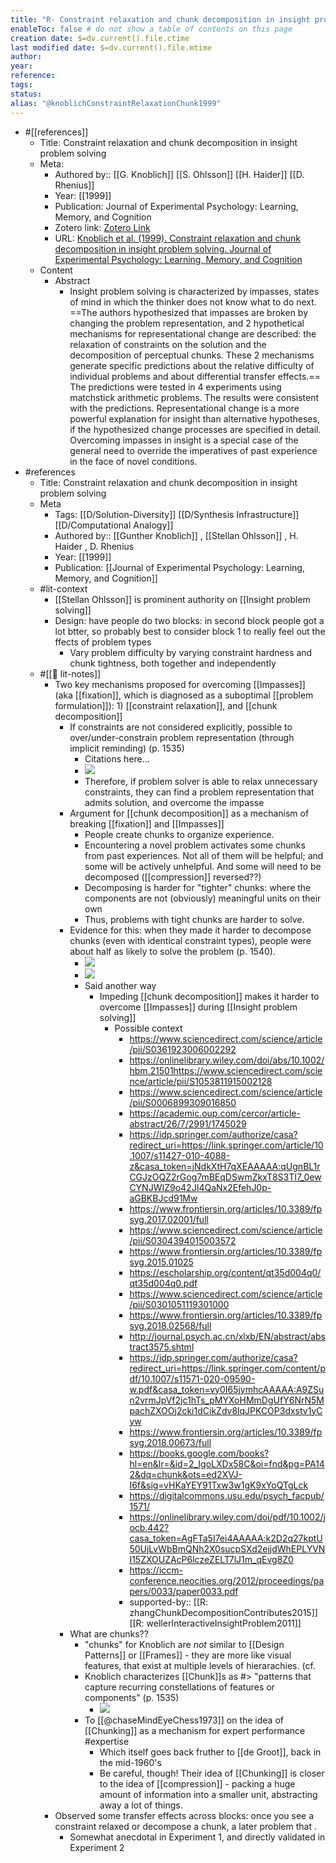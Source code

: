 ```yaml
---
title: "R- Constraint relaxation and chunk decomposition in insight problem solving"
enableToc: false # do not show a table of contents on this page
creation date: $=dv.current().file.ctime
last modified date: $=dv.current().file.mtime
author: 
year:
reference: 
tags: 
status: 
alias: "@knoblichConstraintRelaxationChunk1999"
---
```

- #[[references]]
    - Title: Constraint relaxation and chunk decomposition in insight problem solving
    - Meta:
        - Authored by:: [[G. Knoblich]] [[S. Ohlsson]] [[H. Haider]] [[D. Rhenius]] 
        - Year: [[1999]]
        - Publication: Journal of Experimental Psychology: Learning, Memory, and Cognition
        - Zotero link: [Zotero Link](zotero://select/items/1_JBXP6T3Z)
        - URL: [Knoblich et al. (1999). Constraint relaxation and chunk decomposition in insight problem solving. Journal of Experimental Psychology: Learning, Memory, and Cognition](undefined)
    - Content
        - Abstract
            - Insight problem solving is characterized by impasses, states of mind in which the thinker does not know what to do next. ==The authors hypothesized that impasses are broken by changing the problem representation, and 2 hypothetical mechanisms for representational change are described: the relaxation of constraints on the solution and the decomposition of perceptual chunks. These 2 mechanisms generate specific predictions about the relative difficulty of individual problems and about differential transfer effects.== The predictions were tested in 4 experiments using matchstick arithmetic problems. The results were consistent with the predictions. Representational change is a more powerful explanation for insight than alternative hypotheses, if the hypothesized change processes are specified in detail. Overcoming impasses in insight is a special case of the general need to override the imperatives of past experience in the face of novel conditions.
- #references
    - Title: Constraint relaxation and chunk decomposition in insight problem solving
    - Meta
        - Tags: [[D/Solution-Diversity]] [[D/Synthesis Infrastructure]] [[D/Computational Analogy]]
        - Authored by::  [[Gunther Knoblich]] ,  [[Stellan Ohlsson]] ,  H. Haider ,  D. Rhenius
        - Year: [[1999]]
        - Publication: [[Journal of Experimental Psychology: Learning, Memory, and Cognition]]
    - #lit-context
        - [[Stellan Ohlsson]] is prominent authority on [[Insight problem solving]]
        - Design: have people do two blocks: in second block people got a lot btter, so probably best to consider block 1 to really feel out the ffects of problem types
            - Vary problem difficulty by varying constraint hardness and chunk tightness, both together and independently
    - #[[📝 lit-notes]]
        - Two key mechanisms proposed for overcoming [[Impasses]] (aka [[fixation]], which is diagnosed as a suboptimal [[problem formulation]]): 1) [[constraint relaxation]], and [[chunk decomposition]]
            - If constraints are not considered explicitly, possible to over/under-constrain problem representation (through implicit reminding) (p. 1535)
                - Citations here...
                - ![](https://firebasestorage.googleapis.com/v0/b/firescript-577a2.appspot.com/o/imgs%2Fapp%2Fmegacoglab%2Fe7MM5TgRHu.png?alt=media&token=b6422974-6fd1-4cae-b8b8-bbc0a44477fa)
                - Therefore, if problem solver is able to relax unnecessary constraints, they can find a problem representation that admits solution, and overcome the impasse
            - Argument for [[chunk decomposition]] as a mechanism of breaking [[fixation]] and [[Impasses]]
                - People create chunks to organize experience.
                - Encountering a novel problem activates some chunks from past experiences. Not all of them will be helpful; and some will be actively unhelpful. And some will need to be decomposed ([[compression]] reversed??)
                - Decomposing is harder for "tighter" chunks: where the components are not (obviously) meaningful units on their own
                - Thus, problems with tight chunks are harder to solve.
            - Evidence for this: when they made it harder to decompose chunks (even with identical constraint types), people were about half as likely to solve the problem (p. 1540).
                - ![](https://firebasestorage.googleapis.com/v0/b/firescript-577a2.appspot.com/o/imgs%2Fapp%2Fmegacoglab%2F8ke9W0__RI.png?alt=media&token=1501eaf9-e2e8-4f49-9d81-b10fa9f8b411)
                - ![](https://firebasestorage.googleapis.com/v0/b/firescript-577a2.appspot.com/o/imgs%2Fapp%2Fmegacoglab%2FFaRMIEcsQM.png?alt=media&token=2a393561-d69d-43ad-a28c-a6d40367b557)
                - Said another way
                    - Impeding [[chunk decomposition]] makes it harder to overcome [[Impasses]] during [[Insight problem solving]]
                        - Possible context
                            - https://www.sciencedirect.com/science/article/pii/S0361923006002292
                            - https://onlinelibrary.wiley.com/doi/abs/10.1002/hbm.21501https://www.sciencedirect.com/science/article/pii/S1053811915002128
                            - https://www.sciencedirect.com/science/article/pii/S0006899309016850
                            - https://academic.oup.com/cercor/article-abstract/26/7/2991/1745029
                            - https://idp.springer.com/authorize/casa?redirect_uri=https://link.springer.com/article/10.1007/s11427-010-4088-z&casa_token=jNdkXtH7qXEAAAAA:qUgnBL1rCGJzOQZ2rGog7mBEqDSwmZkxT8S3TI7_0ewCYNJWIZ9o42JI4QaNx2EfehJ0p-aGBKBJcd91Mw
                            - https://www.frontiersin.org/articles/10.3389/fpsyg.2017.02001/full
                            - https://www.sciencedirect.com/science/article/pii/S0304394015003572
                            - https://www.frontiersin.org/articles/10.3389/fpsyg.2015.01025
                            - https://escholarship.org/content/qt35d004q0/qt35d004q0.pdf
                            - https://www.sciencedirect.com/science/article/pii/S0301051119301000
                            - https://www.frontiersin.org/articles/10.3389/fpsyg.2018.02568/full
                            - http://journal.psych.ac.cn/xlxb/EN/abstract/abstract3575.shtml
                            - https://idp.springer.com/authorize/casa?redirect_uri=https://link.springer.com/content/pdf/10.1007/s11571-020-09590-w.pdf&casa_token=vy0I65jymhcAAAAA:A9ZSun2vrmJpVf2jc1hTs_pMYXoHMmDgUfY6NrN5MpachZXOOj2cki1dCikZdv8lqJPKCOP3dxstv1yCyw
                            - https://www.frontiersin.org/articles/10.3389/fpsyg.2018.00673/full
                            - https://books.google.com/books?hl=en&lr=&id=2_IgoLXDx58C&oi=fnd&pg=PA142&dq=chunk&ots=ed2XVJ-I6f&sig=vHKaYEY91Txw3w1gK9xYoQTgLck
                            - https://digitalcommons.usu.edu/psych_facpub/1571/
                            - https://onlinelibrary.wiley.com/doi/pdf/10.1002/jocb.442?casa_token=AgFTa5I7ei4AAAAA:k2D2q27kptU50UjLvWbBmQNh2X0sucpSXd2ejjdWhEPLYVNI15ZXOUZAcP6lczeZELT7lJ1m_qEvg8Z0
                            - https://iccm-conference.neocities.org/2012/proceedings/papers/0033/paper0033.pdf
                            - supported-by:: [[R: zhangChunkDecompositionContributes2015]] [[R: wellerInteractiveInsightProblem2011]]
            - What are chunks??
                - "chunks" for Knoblich are *not* similar to [[Design Patterns]] or [[Frames]] - they are more like visual features, that exist at multiple levels of hierarachies. (cf.  
                - Knoblich characterizes [[Chunk]]s as #> "patterns that capture recurring constellations of features or components" (p. 1535)
                    - ![](https://firebasestorage.googleapis.com/v0/b/firescript-577a2.appspot.com/o/imgs%2Fapp%2Fmegacoglab%2F_jL1XWtx0l.png?alt=media&token=85dd6f16-4814-40d4-975f-114c303aaddc)
                - To [[@chaseMindEyeChess1973]] on the idea of [[Chunking]] as a mechanism for expert performance #expertise
                    - Which itself goes back fruther to [[de Groot]], back in the mid-1960's
                    - Be careful, though! Their idea of [[Chunking]] is closer to the idea of [[compression]] - packing a huge amount of information into a smaller unit, abstracting away a lot of things.
        - Observed some transfer effects across blocks: once you see a constraint relaxed or decompose a chunk, a later problem that .
            - Somewhat anecdotal in Experiment 1, and directly validated in Experiment 2